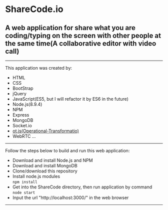 # ShareCode.io
## A web application for share what you are coding/typing on the screen with other people at the same time(A collaborative editor with video call)
<hr>
This application was created by: 
<br>

* HTML
* CSS
* BootStrap
* jQuery
* JavaScript(ES5, but I will refactor it by ES6 in the future)
* Node.js(8.9.4)
* NPM
* Express
* MongoDB
* Socket.io
* <a href="https://github.com/Operational-Transformation/ot.js">ot.js(Operational-Transformatio)</a>
* WebRTC
...
<hr>
Follow the steps below to build and run this web application:
<br>

* Download and install Node.js and NPM
* Download and install MongoDB
* Clone/download this repository
* Install node.js modules <br>
`npm install`   
* Get into the ShareCode directory, then run application by command <br>
`node start`  
* Input the url "http://localhost:3000/" in the web browser
<hr>

